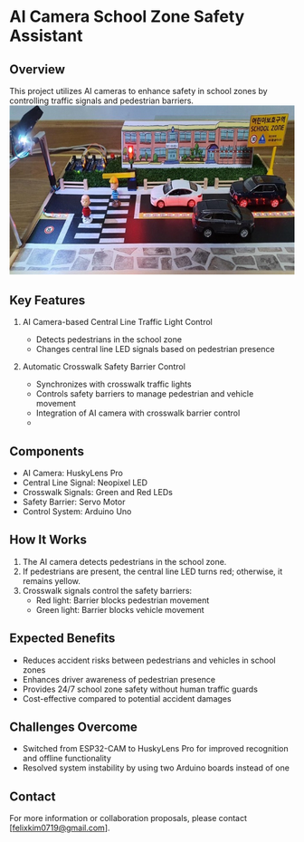 # AI Camera School Zone Safety Assistant

## Overview
This project utilizes AI cameras to enhance safety in school zones by controlling traffic signals and pedestrian barriers.
![Instant noodle water level sensor device for the visually impaired](https://raw.githubusercontent.com/felixkim0719/ai_camera/main/public/picture.jpg)

## Key Features
1. AI Camera-based Central Line Traffic Light Control
   - Detects pedestrians in the school zone
   - Changes central line LED signals based on pedestrian presence

2. Automatic Crosswalk Safety Barrier Control
   - Synchronizes with crosswalk traffic lights
   - Controls safety barriers to manage pedestrian and vehicle movement
   - Integration of AI camera with crosswalk barrier control
   - 
## Components
- AI Camera: HuskyLens Pro
- Central Line Signal: Neopixel LED
- Crosswalk Signals: Green and Red LEDs
- Safety Barrier: Servo Motor
- Control System: Arduino Uno

## How It Works
1. The AI camera detects pedestrians in the school zone.
2. If pedestrians are present, the central line LED turns red; otherwise, it remains yellow.
3. Crosswalk signals control the safety barriers:
   - Red light: Barrier blocks pedestrian movement
   - Green light: Barrier blocks vehicle movement

## Expected Benefits
- Reduces accident risks between pedestrians and vehicles in school zones
- Enhances driver awareness of pedestrian presence
- Provides 24/7 school zone safety without human traffic guards
- Cost-effective compared to potential accident damages

## Challenges Overcome
- Switched from ESP32-CAM to HuskyLens Pro for improved recognition and offline functionality
- Resolved system instability by using two Arduino boards instead of one

## Contact
For more information or collaboration proposals, please contact [felixkim0719@gmail.com].
